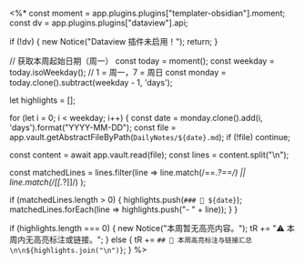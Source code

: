 <%*
const moment = app.plugins.plugins["templater-obsidian"].moment;
const dv = app.plugins.plugins["dataview"].api;

if (!dv) {
  new Notice("Dataview 插件未启用！");
  return;
}

// 获取本周起始日期（周一）
const today = moment();
const weekday = today.isoWeekday(); // 1 = 周一，7 = 周日
const monday = today.clone().subtract(weekday - 1, 'days');

let highlights = [];

for (let i = 0; i < weekday; i++) {
  const date = monday.clone().add(i, 'days').format("YYYY-MM-DD");
  const file = app.vault.getAbstractFileByPath(`DailyNotes/${date}.md`);
  if (!file) continue;

  const content = await app.vault.read(file);
  const lines = content.split("\n");

  const matchedLines = lines.filter(line =>
    line.match(/==.*?==/) || line.match(/\[\[.*?\]\]/)
  );

  if (matchedLines.length > 0) {
    highlights.push(`### 📄 ${date}`);
    matchedLines.forEach(line => highlights.push("- " + line));
  }
}

if (highlights.length === 0) {
  new Notice("本周暂无高亮内容。");
  tR += "⚠️ 本周内无高亮标注或链接。";
} else {
  tR += `## 🧠 本周高亮标注与链接汇总\n\n${highlights.join("\n")}`;
}
%>
